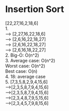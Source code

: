 # Insertion Sort

[22,27,16,2,18,6]  
1.  
--> [2,27,16,22,18,6]  
--> [2,6,16,22,18,27]  
--> [2,6,16,22,18,27]  
--> [2,6,16,18,22,27]  
2. Big-O: O(n^2)  
3. Average case: O(n^2)  
   Worst case: O(n^2)  
   Best case: O(n)  
4. 18: average case  
5. [7,3,5,8,2,9,4,15,6]  
   -->[2,3,5,8,7,9,4,15,6]  
   -->[2,3,5,8,7,9,4,15,6]  
   -->[2,3,4,8,7,9,5,15,6]  
   -->[2,3,4,5,7,9,8,15,6]

